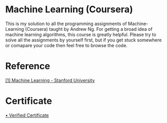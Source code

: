 # Machine Learning (Coursera)
This is my solution to all the programming assignments of Machine-Learning (Coursera) taught by Andrew Ng. For getting a broad idea of machine learning algorithms, this course is greatly helpful.
Please try to solve all the assignments by yourself first, but if you get stuck somewhere or comapare your code then feel free to browse the code.
# Reference
[[1] Machine Learning - Stanford University](https://www.coursera.org/learn/machine-learning)
# Certificate
[• Verified Certificate](https://www.coursera.org/account/accomplishments/certificate/RD5BFZN4HVZX)
